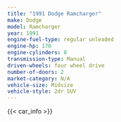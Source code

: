 ```yaml
---
title: "1991 Dodge Ramcharger"
make: Dodge
model: Ramcharger
year: 1991
engine-fuel-type: regular unleaded
engine-hp: 170
engine-cylinders: 8
transmission-type: Manual
driven-wheels: four wheel drive
number-of-doors: 2
market-category: N/A
vehicle-size: Midsize
vehicle-style: 2dr SUV
---
```


{{< car_info >}}

